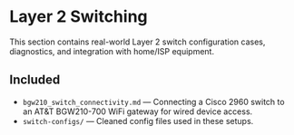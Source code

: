 # Layer 2 Switching

This section contains real-world Layer 2 switch configuration cases, diagnostics, and integration with home/ISP equipment.

## Included

- `bgw210_switch_connectivity.md` — Connecting a Cisco 2960 switch to an AT&T BGW210-700 WiFi gateway for wired device access.
- `switch-configs/` — Cleaned config files used in these setups.
